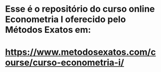 # Esse é o repositório do curso online Econometria I oferecido pelo Métodos Exatos em:
# https://www.metodosexatos.com/course/curso-econometria-i/
